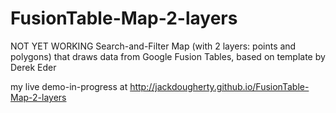 FusionTable-Map-2-layers
========================

NOT YET WORKING Search-and-Filter Map (with 2 layers: points and polygons) that draws data from Google Fusion Tables, based on template by Derek Eder

my live demo-in-progress at http://jackdougherty.github.io/FusionTable-Map-2-layers
